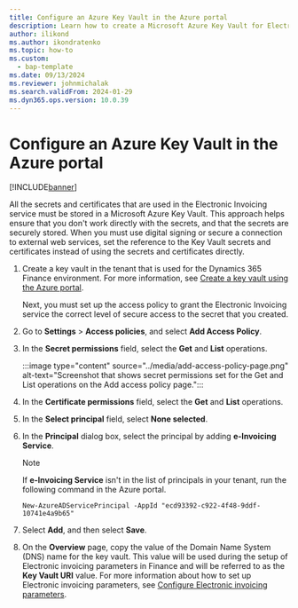 ```yaml
---
title: Configure an Azure Key Vault in the Azure portal
description: Learn how to create a Microsoft Azure Key Vault for Electronic invoicing, including a step-by-step process for configuring the key vault.
author: ilikond
ms.author: ikondratenko
ms.topic: how-to
ms.custom: 
  - bap-template
ms.date: 09/13/2024
ms.reviewer: johnmichalak
ms.search.validFrom: 2024-01-29
ms.dyn365.ops.version: 10.0.39 
---
```


# Configure an Azure Key Vault in the Azure portal

[!INCLUDE[banner](../../includes/banner.md)]

All the secrets and certificates that are used in the Electronic Invoicing service must be stored in a Microsoft Azure Key Vault. This approach helps ensure that you don't work directly with the secrets, and that the secrets are securely stored. When you must use digital signing or secure a connection to external web services, set the reference to the Key Vault secrets and certificates instead of using the secrets and certificates directly.

1. Create a key vault in the tenant that is used for the Dynamics 365 Finance environment. For more information, see [Create a key vault using the Azure portal](/azure/key-vault/general/quick-create-portal).

    Next, you must set up the access policy to grant the Electronic Invoicing service the correct level of secure access to the secret that you created.

1. Go to **Settings** \> **Access policies**, and select **Add Access Policy**.
1. In the **Secret permissions** field, select the **Get** and **List** operations.

    :::image type="content" source="../media/add-access-policy-page.png" alt-text="Screenshot that shows secret permissions set for the Get and List operations on the Add access policy page.":::

1. In the **Certificate permissions** field, select the **Get** and **List** operations.
1. In the **Select principal** field, select **None selected**.
1. In the **Principal** dialog box, select the principal by adding **e-Invoicing Service**.

    > [!NOTE]
    > If **e-Invoicing Service** isn't in the list of principals in your tenant, run the following command in the Azure portal.
    >
    > `New-AzureADServicePrincipal -AppId "ecd93392-c922-4f48-9ddf-10741e4a9b65"`

1. Select **Add**, and then select **Save**.
1. On the **Overview** page, copy the value of the Domain Name System (DNS) name for the key vault. This value will be used during the setup of Electronic invoicing parameters in Finance and will be referred to as the **Key Vault URI** value. For more information about how to set up Electronic invoicing parameters, see [Configure Electronic invoicing parameters](gs-e-invoicing-set-up-parameters.md).

